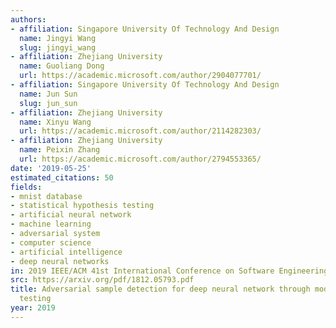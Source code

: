 ```yaml
---
authors:
- affiliation: Singapore University Of Technology And Design
  name: Jingyi Wang
  slug: jingyi_wang
- affiliation: Zhejiang University
  name: Guoliang Dong
  url: https://academic.microsoft.com/author/2904077701/
- affiliation: Singapore University Of Technology And Design
  name: Jun Sun
  slug: jun_sun
- affiliation: Zhejiang University
  name: Xinyu Wang
  url: https://academic.microsoft.com/author/2114282303/
- affiliation: Zhejiang University
  name: Peixin Zhang
  url: https://academic.microsoft.com/author/2794553365/
date: '2019-05-25'
estimated_citations: 50
fields:
- mnist database
- statistical hypothesis testing
- artificial neural network
- machine learning
- adversarial system
- computer science
- artificial intelligence
- deep neural networks
in: 2019 IEEE/ACM 41st International Conference on Software Engineering (ICSE)
src: https://arxiv.org/pdf/1812.05793.pdf
title: Adversarial sample detection for deep neural network through model mutation
  testing
year: 2019
---
```

